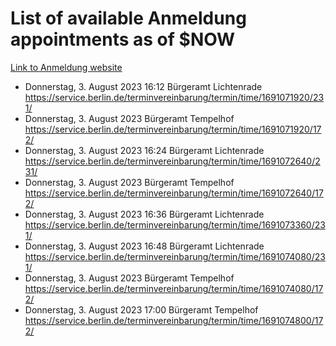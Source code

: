 # List of available Anmeldung appointments as of $NOW
[Link to Anmeldung website](https://service.berlin.de/terminvereinbarung/termin/tag.php?termin=1&anliegen[]=120686&dienstleisterlist=122210,122217,327316,122219,327312,122227,327314,122231,327346,122243,327348,122254,122252,329742,122260,329745,122262,329748,122271,327278,122273,327274,122277,327276,330436,122280,327294,122282,327290,122284,327292,122291,327270,122285,327266,122286,327264,122296,327268,150230,329760,122297,327286,122294,327284,122312,329763,122314,329775,122304,327330,122311,327334,122309,327332,317869,122281,327352,122279,329772,122283,122276,327324,122274,327326,122267,329766,122246,327318,122251,327320,122257,327322,122208,327298,122226,327300&herkunft=http%3A%2F%2Fservice.berlin.de%2Fdienstleistung%2F120686%2F)
- Donnerstag, 3. August 2023 16:12 Bürgeramt Lichtenrade https://service.berlin.de/terminvereinbarung/termin/time/1691071920/231/
- Donnerstag, 3. August 2023  Bürgeramt Tempelhof https://service.berlin.de/terminvereinbarung/termin/time/1691071920/172/
- Donnerstag, 3. August 2023 16:24 Bürgeramt Lichtenrade https://service.berlin.de/terminvereinbarung/termin/time/1691072640/231/
- Donnerstag, 3. August 2023  Bürgeramt Tempelhof https://service.berlin.de/terminvereinbarung/termin/time/1691072640/172/
- Donnerstag, 3. August 2023 16:36 Bürgeramt Lichtenrade https://service.berlin.de/terminvereinbarung/termin/time/1691073360/231/
- Donnerstag, 3. August 2023 16:48 Bürgeramt Lichtenrade https://service.berlin.de/terminvereinbarung/termin/time/1691074080/231/
- Donnerstag, 3. August 2023  Bürgeramt Tempelhof https://service.berlin.de/terminvereinbarung/termin/time/1691074080/172/
- Donnerstag, 3. August 2023 17:00 Bürgeramt Tempelhof https://service.berlin.de/terminvereinbarung/termin/time/1691074800/172/
